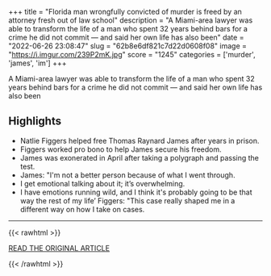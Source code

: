 +++
title = "Florida man wrongfully convicted of murder is freed by an attorney fresh out of law school"
description = "A Miami-area lawyer was able to transform the life of a man who spent 32 years behind bars for a crime he did not commit — and said her own life has also been"
date = "2022-06-26 23:08:47"
slug = "62b8e6df821c7d22d0608f08"
image = "https://i.imgur.com/239P2mK.jpg"
score = "1245"
categories = ['murder', 'james', 'im']
+++

A Miami-area lawyer was able to transform the life of a man who spent 32 years behind bars for a crime he did not commit — and said her own life has also been

## Highlights

- Natlie Figgers helped free Thomas Raynard James after years in prison.
- Figgers worked pro bono to help James secure his freedom.
- James was exonerated in April after taking a polygraph and passing the test.
- James: "I'm not a better person because of what I went through.
- I get emotional talking about it; it’s overwhelming.
- I have emotions running wild, and I think it's probably going to be that way the rest of my life’ Figgers: "This case really shaped me in a different way on how I take on cases.

---

{{< rawhtml >}}
  <p class="article-category">
    <a target="_blank" href="https://www.nbcnews.com/news/nbcblk/new-attorney-helped-clear-innocent-man-murder-sentence-32-years-prison-rcna35298">READ THE ORIGINAL ARTICLE</a>
  </p>
{{< /rawhtml >}}
